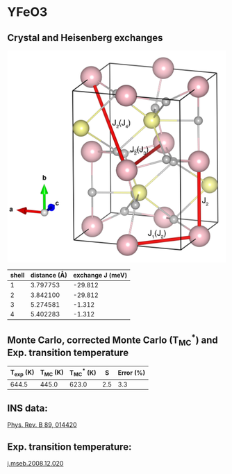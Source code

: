 # YFeO3

## Crystal and Heisenberg exchanges

![YFeO3 Structure](YFeO3.jpg)


| shell    | distance (A&#778;) | exchange J (meV) |
|----------|--------------|------------------|
| 1        | 3.797753     | -29.812          |
| 2        | 3.842100     | -29.812          |
| 3        | 5.274581     | -1.312           |
| 4        | 5.402283     | -1.312           |


## Monte Carlo, corrected Monte Carlo (T<sub>MC</sub><sup>*</sup>) and Exp. transition temperature

| T<sub>exp</sub> (K) | T<sub>MC</sub> (K) | T<sub>MC</sub><sup>*</sup> (K) | S   | Error (%) |
|----------------------|--------------------|--------------------------------|-----|-----------|
| 644.5                  | 445.0                | 623.0                          | 2.5 | 3.3       |


## INS data:
[Phys. Rev. B 89, 014420](https://journals.aps.org/prb/abstract/10.1103/PhysRevB.89.014420)


## Exp. transition temperature:
[j.mseb.2008.12.020](https://www.sciencedirect.com/science/article/abs/pii/S0921510708006302)
